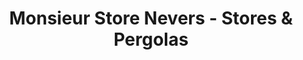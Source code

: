 ---
title: "Monsieur Store Nevers - Stores & Pergolas"
url: /nevers/monsieur-store-nevers-stores-et-pergolas/
shop: store de fenêtre
---